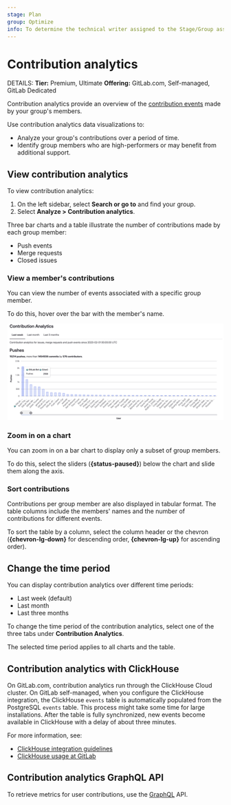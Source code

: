 ```yaml
---
stage: Plan
group: Optimize
info: To determine the technical writer assigned to the Stage/Group associated with this page, see https://handbook.gitlab.com/handbook/product/ux/technical-writing/#assignments
---
```

# Contribution analytics

DETAILS:
**Tier:** Premium, Ultimate
**Offering:** GitLab.com, Self-managed, GitLab Dedicated

Contribution analytics provide an overview of the
[contribution events](../../profile/contributions_calendar.md#user-contribution-events) made by your group's members.

Use contribution analytics data visualizations to:

- Analyze your group's contributions over a period of time.
- Identify group members who are high-performers or may benefit from additional support.

## View contribution analytics

To view contribution analytics:

1. On the left sidebar, select **Search or go to** and find your group.
1. Select **Analyze > Contribution analytics**.

Three bar charts and a table illustrate the number of contributions made by each group member:

- Push events
- Merge requests
- Closed issues

### View a member's contributions

You can view the number of events associated with a specific group member.

To do this, hover over the bar with the member's name.

![Contribution analytics bar graphs](img/group_stats_graph.png)

### Zoom in on a chart

You can zoom in on a bar chart to display only a subset of group members.

To do this, select the sliders (**{status-paused}**) below the chart and slide them along the axis.

### Sort contributions

Contributions per group member are also displayed in tabular format.
The table columns include the members' names and the number of contributions for different events.

To sort the table by a column, select the column header or the chevron (**{chevron-lg-down}**
for descending order, **{chevron-lg-up}** for ascending order).

## Change the time period

You can display contribution analytics over different time periods:

- Last week (default)
- Last month
- Last three months

To change the time period of the contribution analytics, select one of the three tabs
under **Contribution Analytics**.

The selected time period applies to all charts and the table.

## Contribution analytics with ClickHouse

On GitLab.com, contribution analytics run through the ClickHouse Cloud cluster.
On GitLab self-managed, when you configure the ClickHouse integration, the ClickHouse `events` table is automatically populated from the PostgreSQL `events` table. This process might take some time for large installations. After the table is fully synchronized, new events become available in ClickHouse with a delay of about three minutes.

For more information, see:

- [ClickHouse integration guidelines](../../../integration/clickhouse.md)
- [ClickHouse usage at GitLab](https://handbook.gitlab.com/handbook/engineering/architecture/design-documents/clickhouse_usage/)

## Contribution analytics GraphQL API

To retrieve metrics for user contributions, use the [GraphQL](../../../api/graphql/reference/index.md#groupcontributions) API.

<!-- ## Troubleshooting

Include any troubleshooting steps that you can foresee. If you know beforehand what issues
one might have when setting this up, or when something is changed, or on upgrading, it's
important to describe those, too. Think of things that may go wrong and include them here.
This is important to minimize requests for support, and to avoid doc comments with
questions that you know someone might ask.

Each scenario can be a third-level heading, for example `### Getting error message X`.
If you have none to add when creating a doc, leave this section in place
but commented out to help encourage others to add to it in the future. -->

